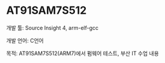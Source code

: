 # AT91SAM7S512

개발 툴: Source Insight 4, arm-elf-gcc

개발 언어: C언어

목적: AT91SAM7S512(ARM7)에서 펌웨어 테스트, 부산 IT 수업 내용
